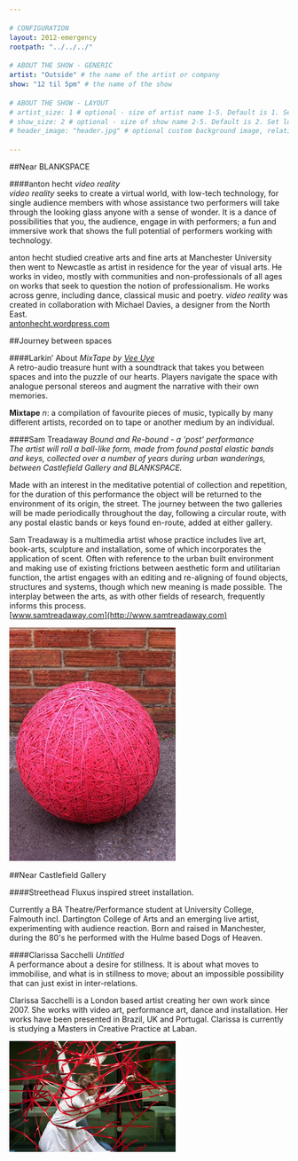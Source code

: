 ```yaml
---

# CONFIGURATION
layout: 2012-emergency
rootpath: "../../../"

# ABOUT THE SHOW - GENERIC
artist: "Outside" # the name of the artist or company
show: "12 til 5pm" # the name of the show

# ABOUT THE SHOW - LAYOUT
# artist_size: 1 # optional - size of artist name 1-5. Default is 1. Set longer names to lower values
# show_size: 2 # optional - size of show name 2-5. Default is 2. Set longer names to lower values
# header_image: "header.jpg" # optional custom background image, relative to current page

---
```


##Near BLANKSPACE    

####anton hecht   *video reality*    	
*video reality* seeks to create a virtual world, with low-tech technology, for single audience members with whose assistance two performers will take through the looking glass anyone with a sense of wonder. It is a dance of possibilities that you, the audience, engage in with performers;  a fun and immersive work that shows the full potential of performers working with technology.      

anton hecht studied creative arts and fine arts at Manchester University then went to Newcastle as artist in residence for the year of visual arts. He works in video, mostly with communities and non-professionals of all ages on works that seek to question the notion of professionalism. He works across genre, including dance, classical music and poetry. *video reality* was created in collaboration with Michael Davies, a designer from the North East.    
[antonhecht.wordpress.com](http://antonhecht.wordpress.com)    


##Journey between spaces    


####Larkin’ About   *MixTape by [Vee Uye](http://www.twitter.com/vee_uye)*            
A retro-audio treasure hunt with a soundtrack that takes you between spaces and into the puzzle of our hearts. Players navigate the space with analogue personal stereos and augment the narrative with their own memories.          

**Mixtape** *n*: a compilation of favourite pieces of music, typically by many different artists, recorded on to tape or another medium by an individual.    


####Sam Treadaway   *Bound and Re-bound - a 'post' performance*    
*The artist will roll a ball-like form, made from found postal elastic bands and keys, collected over a number of years during urban wanderings, between Castlefield Gallery and BLANKSPACE.*              

Made with an interest in the meditative potential of collection and repetition, for the duration of this performance the object will be returned to the environment of its origin, the street. The journey between the two galleries will be made periodically throughout the day, following a circular route, with any postal elastic bands or keys found en-route, added at either gallery.    

Sam Treadaway is a multimedia artist whose practice includes live art, book-arts, sculpture and installation, some of which incorporates the application of scent. Often with reference to the urban built environment and making use of existing frictions between aesthetic form and utilitarian function, the artist engages with an editing and re-aligning of found objects, structures and systems, though which new meaning is made possible. The interplay between the arts, as with other fields of research, frequently informs this process.    
[www.samtreadaway.com](http://www.samtreadaway.com)    

![Bound and Re-bound](samtreadway.jpg)    


##Near Castlefield Gallery    

####Streethead
Fluxus inspired street installation.

Currently a BA Theatre/Performance student at University College, Falmouth incl. Dartington College of Arts and an emerging live artist, experimenting with audience reaction. Born and raised in Manchester, during the 80's he performed with the Hulme based Dogs of Heaven.    


####Clarissa Sacchelli   *Untitled*    
A performance about a desire for stillness. It is about what moves to immobilise, and what is in stillness to move; about an impossible possibility that can just exist in inter-relations.    
    
Clarissa Sacchelli is a London based artist creating her own work since 2007. She works with video art, performance art, dance and installation. Her works have been presented in Brazil, UK and Portugal. Clarissa is currently is studying a Masters in Creative Practice at Laban.    

![Clarissa Sacchelli](Sacchelli.jpg)
